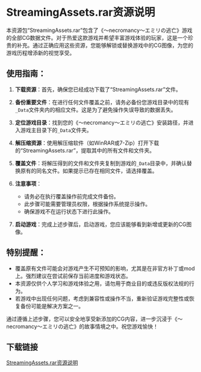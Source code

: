 # StreamingAssets.rar资源说明

本资源包“StreamingAssets.rar”包含了《～necromancy～エミリの逃亡》游戏的全部CG数据文件。对于热爱这款游戏并希望丰富游戏体验的玩家，这是一个珍贵的补充。通过正确应用这些资源，您能够解锁或替换游戏中的CG图像，为您的游戏历程增添新的视觉享受。

## 使用指南：

1. **下载资源**：首先，确保您已经成功下载了“StreamingAssets.rar”文件。

2. **备份重要文件**：在进行任何文件覆盖之前，请务必备份您游戏目录中的现有`_Data`文件夹内的相应文件。这是为了避免操作失误导致的数据丢失。

3. **定位游戏目录**：找到您的《～necromancy～エミリの逃亡》安装路径，并进入游戏主目录下的`_Data`文件夹。

4. **解压缩资源**：使用解压缩软件（如WinRAR或7-Zip）打开下载的“StreamingAssets.rar”，提取其中的所有文件和文件夹。

5. **覆盖文件**：将解压得到的文件和文件夹复制到游戏的`_Data`目录中，并确认替换原有的同名文件。如果提示已存在相同文件，请选择覆盖。

6. **注意事项**：
   - 请务必在执行覆盖操作前完成文件备份。
   - 此步骤可能需要管理员权限，根据操作系统提示操作。
   - 确保游戏不在运行状态下进行此操作。

7. **启动游戏**：完成上述步骤后，启动游戏，您应该能够看到新增或更新的CG图像。

## 特别提醒：

- 覆盖原有文件可能会对游戏产生不可预知的影响，尤其是在非官方补丁或mod上。强烈建议在尝试前保存当前进度和游戏状态。
- 本资源仅供个人学习和游戏体验之用，请勿用于商业目的或违反版权法规的行为。
- 若游戏中出现任何问题，考虑到兼容性或操作不当，重新验证游戏完整性或恢复备份可能是解决方案之一。

通过遵循上述步骤，您可以安全地享受新添加的CG内容，进一步沉浸于《～necromancy～エミリの逃亡》的故事情境之中。祝您游戏愉快！

## 下载链接

[StreamingAssets.rar资源说明](https://pan.quark.cn/s/2e2ddb274964)